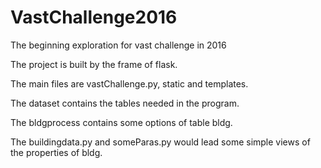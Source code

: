# VastChallenge2016
The beginning exploration for vast challenge in 2016

The project is built by the frame of flask.

The main files are vastChallenge.py, static and templates.

The dataset contains the tables needed in the program.

The bldgprocess contains some options of table bldg.

The buildingdata.py and someParas.py would lead some simple views of the properties of bldg.
